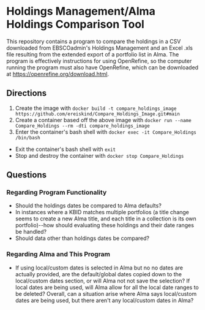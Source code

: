 # Holdings Management/Alma Holdings Comparison Tool
This repository contains a program to compare the holdings in a CSV downloaded from EBSCOadmin's Holdings Management and an Excel .xls file resulting from the extended export of a portfolio list in Alma. The program is effectively instructions for using OpenRefine, so the computer running the program must also have OpenRefine, which can be downloaded at https://openrefine.org/download.html.

## Directions
1. Create the image with `docker build -t compare_holdings_image https://github.com/ereiskind/Compare_Holdings_Image.git#main`
2. Create a container based off the above image with `docker run --name Compare_Holdings --rm -dti compare_holdings_image`
3. Enter the container's bash shell with `docker exec -it Compare_Holdings /bin/bash`

* Exit the container's bash shell with `exit`
* Stop and destroy the container with `docker stop Compare_Holdings`


## Questions
### Regarding Program Functionality
* Should the holdings dates be compared to Alma defaults?
* In instances where a KBID matches multiple portfolios (a title change seems to create a new Alma title, and each title in a collection is its own portfolio)--how should evaluating these holdings and their date ranges be handled?
* Should data other than holdings dates be compared?

### Regarding Alma and This Program
* If using local/custom dates is selected in Alma but no no dates are actually provided, are the default/global dates copied down to the local/custom dates section, or will Alma not not save the selection? If local dates are being used, will Alma allow for all the local date ranges to be deleted? Overall, can a situation arise where Alma says local/custom dates are being used, but there aren't any local/custom dates in Alma?